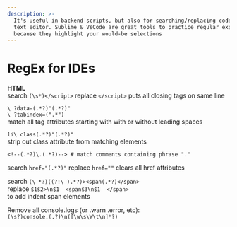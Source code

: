 ```yaml
---
description: >-
  It's useful in backend scripts, but also for searching/replacing code in a
  text editor. Sublime & VsCode are great tools to practice regular expressions
  because they highlight your would-be selections
---
```


# RegEx for IDEs

**HTML**  
search `(\s*)</script>` replace `</script>` puts all closing tags on same line

`\ ?data-(.*?)"(.*?)"`   
`\ ?tabindex=(".*")`   
 match all tag attributes starting with with or without leading spaces

`li\ class(.*?)"(.*?)"`   
strip out class attribute from matching elements

```text
<!--(.*?)\.(.*?)--> # match comments containing phrase "."
```

search `href="(.*?)"` replace `href=""` clears all href attributes

search `(\ *?)((?!\ ).*?)><span(.*?)</span>`   
replace `$1$2>\n$1  <span$3\n$1  </span>`   
to add indent span elements

Remove all console.logs \(or .warn .error, etc\):  
`(\s?)console.(.?)\n([\w\s\W\t\n]*?)`



